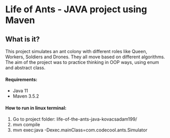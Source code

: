 # Life of Ants - JAVA project using Maven
## What is it?
This project simulates an ant colony with different roles like  Queen, Workers, Soldiers and Drones.
They all move based on different algorithms.
The aim of the project was to practice thinking in OOP ways, using enum and abstract class.

#### Requirements:
- Java 11
- Maven 3.5.2

#### How to run in linux terminal:
1. Go to project folder: life-of-the-ants-java-kovacsadam199/
2. mvn compile
3. mvn exec:java -Dexec.mainClass=com.codecool.ants.Simulator
